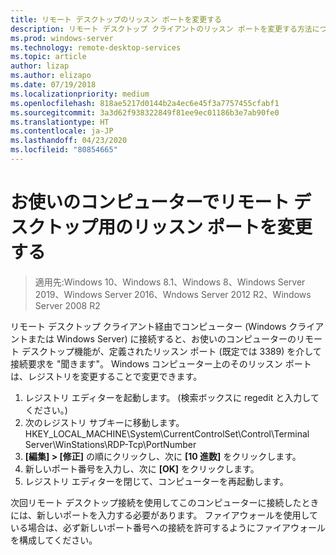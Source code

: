 ```yaml
---
title: リモート デスクトップのリッスン ポートを変更する
description: リモート デスクトップ クライアントのリッスン ポートを変更する方法について説明します。
ms.prod: windows-server
ms.technology: remote-desktop-services
ms.topic: article
author: lizap
ms.author: elizapo
ms.date: 07/19/2018
ms.localizationpriority: medium
ms.openlocfilehash: 818ae5217d0144b2a4ec6e45f3a7757455cfabf1
ms.sourcegitcommit: 3a3d62f938322849f81ee9ec01186b3e7ab90fe0
ms.translationtype: HT
ms.contentlocale: ja-JP
ms.lasthandoff: 04/23/2020
ms.locfileid: "80854665"
---
```

# <a name="change-the-listening-port-for-remote-desktop-on-your-computer"></a>お使いのコンピューターでリモート デスクトップ用のリッスン ポートを変更する

>適用先:Windows 10、Windows 8.1、Windows 8、Windows Server 2019、Windows Server 2016、Wndows Server 2012 R2、Windows Server 2008 R2

リモート デスクトップ クライアント経由でコンピューター (Windows クライアントまたは Windows Server) に接続すると、お使いのコンピューターのリモート デスクトップ機能が、定義されたリッスン ポート (既定では 3389) を介して接続要求を "聞きます"。 Windows コンピューター上のそのリッスン ポートは、レジストリを変更することで変更できます。

1. レジストリ エディターを起動します。 (検索ボックスに regedit と入力してください。)
2. 次のレジストリ サブキーに移動します。HKEY_LOCAL_MACHINE\System\CurrentControlSet\Control\Terminal Server\WinStations\RDP-Tcp\PortNumber
3. **[編集] > [修正]** の順にクリックし、次に **[10 進数]** をクリックします。
4. 新しいポート番号を入力し、次に **[OK]** をクリックします。 
5. レジストリ エディターを閉じて、コンピューターを再起動します。

次回リモート デスクトップ接続を使用してこのコンピューターに接続したときには、新しいポートを入力する必要があります。 ファイアウォールを使用している場合は、必ず新しいポート番号への接続を許可するようにファイアウォールを構成してください。
